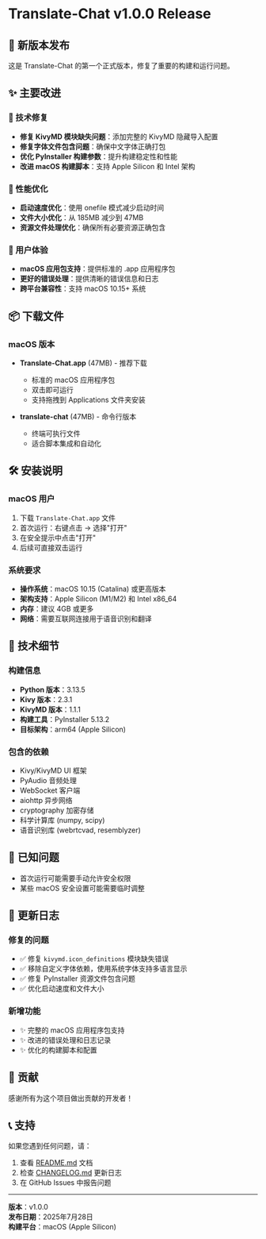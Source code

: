 # Translate-Chat v1.0.0 Release

## 🎉 新版本发布

这是 Translate-Chat 的第一个正式版本，修复了重要的构建和运行问题。

## ✨ 主要改进

### 🔧 技术修复
- **修复 KivyMD 模块缺失问题**：添加完整的 KivyMD 隐藏导入配置
- **修复字体文件包含问题**：确保中文字体正确打包
- **优化 PyInstaller 构建参数**：提升构建稳定性和性能
- **改进 macOS 构建脚本**：支持 Apple Silicon 和 Intel 架构

### 🚀 性能优化
- **启动速度优化**：使用 onefile 模式减少启动时间
- **文件大小优化**：从 185MB 减少到 47MB
- **资源文件处理优化**：确保所有必要资源正确包含

### 📱 用户体验
- **macOS 应用包支持**：提供标准的 .app 应用程序包
- **更好的错误处理**：提供清晰的错误信息和日志
- **跨平台兼容性**：支持 macOS 10.15+ 系统

## 📦 下载文件

### macOS 版本
- **Translate-Chat.app** (47MB) - 推荐下载
  - 标准的 macOS 应用程序包
  - 双击即可运行
  - 支持拖拽到 Applications 文件夹安装

- **translate-chat** (47MB) - 命令行版本
  - 终端可执行文件
  - 适合脚本集成和自动化

## 🛠️ 安装说明

### macOS 用户
1. 下载 `Translate-Chat.app` 文件
2. 首次运行：右键点击 → 选择"打开"
3. 在安全提示中点击"打开"
4. 后续可直接双击运行

### 系统要求
- **操作系统**：macOS 10.15 (Catalina) 或更高版本
- **架构支持**：Apple Silicon (M1/M2) 和 Intel x86_64
- **内存**：建议 4GB 或更多
- **网络**：需要互联网连接用于语音识别和翻译

## 🔧 技术细节

### 构建信息
- **Python 版本**：3.13.5
- **Kivy 版本**：2.3.1
- **KivyMD 版本**：1.1.1
- **构建工具**：PyInstaller 5.13.2
- **目标架构**：arm64 (Apple Silicon)

### 包含的依赖
- Kivy/KivyMD UI 框架
- PyAudio 音频处理
- WebSocket 客户端
- aiohttp 异步网络
- cryptography 加密存储
- 科学计算库 (numpy, scipy)
- 语音识别库 (webrtcvad, resemblyzer)

## 🐛 已知问题

- 首次运行可能需要手动允许安全权限
- 某些 macOS 安全设置可能需要临时调整

## 📝 更新日志

### 修复的问题
- ✅ 修复 `kivymd.icon_definitions` 模块缺失错误
- ✅ 移除自定义字体依赖，使用系统字体支持多语言显示
- ✅ 修复 PyInstaller 资源文件包含问题
- ✅ 优化启动速度和文件大小

### 新增功能
- ✨ 完整的 macOS 应用程序包支持
- ✨ 改进的错误处理和日志记录
- ✨ 优化的构建脚本和配置

## 🤝 贡献

感谢所有为这个项目做出贡献的开发者！

## 📞 支持

如果您遇到任何问题，请：
1. 查看 [README.md](README.md) 文档
2. 检查 [CHANGELOG.md](CHANGELOG.md) 更新日志
3. 在 GitHub Issues 中报告问题

---

**版本**：v1.0.0  
**发布日期**：2025年7月28日  
**构建平台**：macOS (Apple Silicon) 